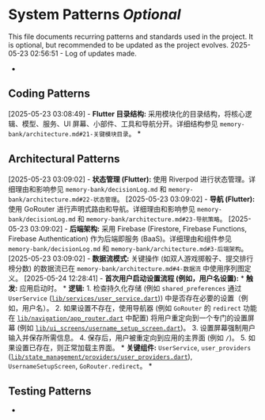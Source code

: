 # System Patterns *Optional*

This file documents recurring patterns and standards used in the project.
It is optional, but recommended to be updated as the project evolves.
2025-05-23 02:56:51 - Log of updates made.

*

## Coding Patterns

[2025-05-23 03:08:49] - **Flutter 目录结构:** 采用模块化的目录结构，将核心逻辑、模型、服务、UI 屏幕、小部件、工具和导航分开。详细结构参见 `memory-bank/architecture.md#21-关键模块目录`。
*   

## Architectural Patterns

[2025-05-23 03:09:02] - **状态管理 (Flutter):** 使用 Riverpod 进行状态管理。详细理由和影响参见 `memory-bank/decisionLog.md` 和 `memory-bank/architecture.md#22-状态管理`。
[2025-05-23 03:09:02] - **导航 (Flutter):** 使用 GoRouter 进行声明式路由和导航。详细理由和影响参见 `memory-bank/decisionLog.md` 和 `memory-bank/architecture.md#23-导航策略`。
[2025-05-23 03:09:02] - **后端架构:** 采用 Firebase (Firestore, Firebase Functions, Firebase Authentication) 作为后端即服务 (BaaS)。详细理由和组件参见 `memory-bank/decisionLog.md` 和 `memory-bank/architecture.md#3-后端架构`。
[2025-05-23 03:09:02] - **数据流模式:** 关键操作 (如双人游戏掷骰子、提交排行榜分数) 的数据流已在 `memory-bank/architecture.md#4-数据流` 中使用序列图定义。
[2025-05-24 12:28:41] - **首次用户启动设置流程 (例如，用户名设置):**
    *   **触发:** 应用启动时。
    *   **逻辑:**
        1.  检查持久化存储 (例如 `shared_preferences` 通过 `UserService` ([`lib/services/user_service.dart`](lib/services/user_service.dart:1))) 中是否存在必要的设置（例如，用户名）。
        2.  如果设置不存在，使用导航器 (例如 `GoRouter` 的 `redirect` 功能在 [`lib/navigation/app_router.dart`](lib/navigation/app_router.dart:1) 中配置) 将用户重定向到一个专门的设置屏幕 (例如 [`lib/ui_screens/username_setup_screen.dart`](lib/ui_screens/username_setup_screen.dart:1))。
        3.  设置屏幕强制用户输入并保存所需信息。
        4.  保存后，用户被重定向到应用的主界面 (例如 `/`)。
        5.  如果设置已存在，则正常加载主界面。
    *   **关键组件:** `UserService`, `user_providers` ([`lib/state_management/providers/user_providers.dart`](lib/state_management/providers/user_providers.dart:1)), `UsernameSetupScreen`, `GoRouter.redirect`。
*

## Testing Patterns

*